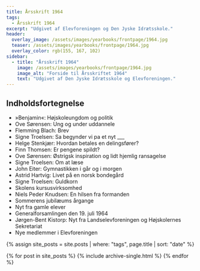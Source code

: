 ```yaml
---
title: Årsskrift 1964
tags:
  - Årsskrift 1964
excerpt: "Udgivet af Elevforeningen og Den Jyske Idrætsskole."
header:
  overlay_image: /assets/images/yearbooks/frontpage/1964.jpg
  teaser: /assets/images/yearbooks/frontpage/1964.jpg
  overlay_color: rgb(155, 167, 102)
sidebar:
  - title: "Årsskrift 1964"
    image: /assets/images/yearbooks/frontpage/1964.jpg
    image_alt: "Forside til Årsskriftet 1964"
    text: "Udgivet af Den Jyske Idrætsskole og Elevforeningen."
---
```


## Indholdsfortegnelse

- »Benjamin«: Højskoleungdom og politik
- Ove Sørensen: Ung og under uddannele
- Flemming Blach: Brev
- Signe Troelsen: Sa begynder vi pa et nyt ___
- Helge Stenkjær: Hvordan betales en delingsfører?
- Finn Thomsen: Er pengene spildt?
- Ove Sørensen: Østrigsk inspiration og lidt hjemlig ransagelse
- Signe Troelsen: Om at læse
- John Eiter: Gymnastikken i går og i morgen
- Astrid Hartvig: Livet på en norsk bondegård
- Signe Troelsen: Guldkorn
- Skolens kursusvirksomhed
- Niels Peder Knudsen: En hilsen fra formanden
- Sommerens jubilæums årgange
- Nyt fra gamle elever
- Generalforsamlingen den 19. juli 1964
- Jørgen-Bent Kistorp: Nyt fra Landselevforeningen og Højskolernes Sekretariat
- Nye medlemmer i Elevforeningen

{% assign site_posts = site.posts | where: "tags", page.title | sort: "date" %}

<div class="grid__wrapper">
  {% for post in site_posts %}
    {% include archive-single.html %}
  {% endfor %}
</div>
